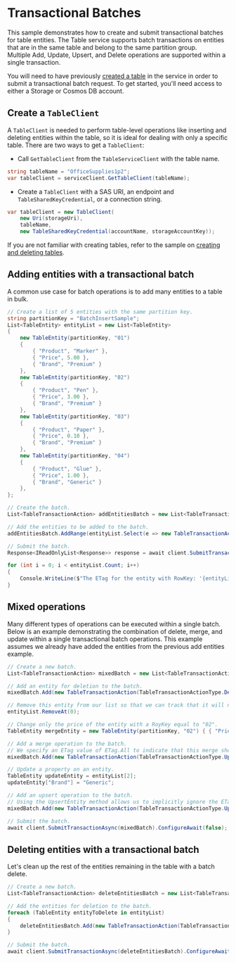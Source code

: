 # Transactional Batches

This sample demonstrates how to create and submit transactional batches for table entities.
The Table service supports batch transactions on entities that are in the same table and belong to the same partition group.\
Multiple Add, Update, Upsert, and Delete operations are supported within a single transaction.

You will need to have previously [created a table](https://github.com/Azure/azure-sdk-for-net/blob/main/sdk/tables/Azure.Data.Tables/samples/Sample1CreateDeleteTables.md) in the service in order to submit a transactional batch request.
To get started, you'll need access to either a Storage or Cosmos DB account.

## Create a `TableClient`

A `TableClient` is needed to perform table-level operations like inserting and deleting entities within the table, so it is ideal for dealing with only a specific table. There are two ways to get a `TableClient`:
- Call `GetTableClient` from the `TableServiceClient` with the table name.

```C# Snippet:TablesSample1GetTableClient
string tableName = "OfficeSupplies1p2";
var tableClient = serviceClient.GetTableClient(tableName);
```

- Create a `TableClient` with a SAS URI, an endpoint and `TableSharedKeyCredential`, or a connection string.

```C# Snippet:TablesSample1CreateTableClient
var tableClient = new TableClient(
    new Uri(storageUri),
    tableName,
    new TableSharedKeyCredential(accountName, storageAccountKey));
```

If you are not familiar with creating tables, refer to the sample on [creating and deleting tables](https://github.com/Azure/azure-sdk-for-net/blob/main/sdk/tables/Azure.Data.Tables/samples/Sample1CreateDeleteTables.md).

## Adding entities with a transactional batch

A common use case for batch operations is to add many entities to a table in bulk.

```C# Snippet:BatchAdd
// Create a list of 5 entities with the same partition key.
string partitionKey = "BatchInsertSample";
List<TableEntity> entityList = new List<TableEntity>
{
    new TableEntity(partitionKey, "01")
    {
        { "Product", "Marker" },
        { "Price", 5.00 },
        { "Brand", "Premium" }
    },
    new TableEntity(partitionKey, "02")
    {
        { "Product", "Pen" },
        { "Price", 3.00 },
        { "Brand", "Premium" }
    },
    new TableEntity(partitionKey, "03")
    {
        { "Product", "Paper" },
        { "Price", 0.10 },
        { "Brand", "Premium" }
    },
    new TableEntity(partitionKey, "04")
    {
        { "Product", "Glue" },
        { "Price", 1.00 },
        { "Brand", "Generic" }
    },
};

// Create the batch.
List<TableTransactionAction> addEntitiesBatch = new List<TableTransactionAction>();

// Add the entities to be added to the batch.
addEntitiesBatch.AddRange(entityList.Select(e => new TableTransactionAction(TableTransactionActionType.Add, e)));

// Submit the batch.
Response<IReadOnlyList<Response>> response = await client.SubmitTransactionAsync(addEntitiesBatch).ConfigureAwait(false);

for (int i = 0; i < entityList.Count; i++)
{
    Console.WriteLine($"The ETag for the entity with RowKey: '{entityList[i].RowKey}' is {response.Value[i].Headers.ETag}");
}
```

## Mixed operations

Many different types of operations can be executed within a single batch. Below is an example demonstrating the combination of delete, merge, and update within a single transactional batch operations.
This example assumes we already have added the entities from the previous add entities example.

```C# Snippet:BatchMixed
// Create a new batch.
List<TableTransactionAction> mixedBatch = new List<TableTransactionAction>();

// Add an entity for deletion to the batch.
mixedBatch.Add(new TableTransactionAction(TableTransactionActionType.Delete, entityList[0]));

// Remove this entity from our list so that we can track that it will no longer be in the table.
entityList.RemoveAt(0);

// Change only the price of the entity with a RoyKey equal to "02".
TableEntity mergeEntity = new TableEntity(partitionKey, "02") { { "Price", 3.50 }, };

// Add a merge operation to the batch.
// We specify an ETag value of ETag.All to indicate that this merge should be unconditional.
mixedBatch.Add(new TableTransactionAction(TableTransactionActionType.UpdateMerge, mergeEntity, ETag.All));

// Update a property on an entity.
TableEntity updateEntity = entityList[2];
updateEntity["Brand"] = "Generic";

// Add an upsert operation to the batch.
// Using the UpsertEntity method allows us to implicitly ignore the ETag value.
mixedBatch.Add(new TableTransactionAction(TableTransactionActionType.UpsertReplace, updateEntity));

// Submit the batch.
await client.SubmitTransactionAsync(mixedBatch).ConfigureAwait(false);
```

## Deleting entities with a transactional batch

Let's clean up the rest of the entities remaining in the table with a batch delete.

```C# Snippet:BatchDelete
// Create a new batch.
List<TableTransactionAction> deleteEntitiesBatch = new List<TableTransactionAction>();

// Add the entities for deletion to the batch.
foreach (TableEntity entityToDelete in entityList)
{
    deleteEntitiesBatch.Add(new TableTransactionAction(TableTransactionActionType.Delete, entityToDelete));
}

// Submit the batch.
await client.SubmitTransactionAsync(deleteEntitiesBatch).ConfigureAwait(false);
```
